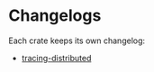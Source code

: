 # Changelogs

Each crate keeps its own changelog:
- [tracing-distributed](./tracing-distributed/Changelog.md)
